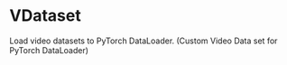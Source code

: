 # VDataset
Load video datasets to PyTorch DataLoader. (Custom Video Data set for PyTorch DataLoader)

